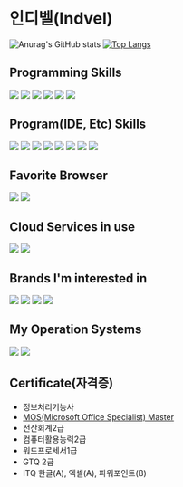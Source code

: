 # 인디벨(Indvel)

![Anurag's GitHub stats](https://github-readme-stats.vercel.app/api?username=Indvel&show_icons=true&theme=merko)
[![Top Langs](https://github-readme-stats.vercel.app/api/top-langs/?username=Indvel&layout=compact&theme=merko)](https://github.com/anuraghazra/github-readme-stats)

## Programming Skills
<p align='left'>
  <img src="https://img.shields.io/badge/Android-3DDC84?style=flat-square&logo=Android&logoColor=white"/>
  <img src="https://img.shields.io/badge/Java-007396?style=flat-square&logo=Java&logoColor=white"/>
  <img src="https://img.shields.io/badge/JavaScript-F7DF1E?style=flat-square&logo=JavaScript&logoColor=white"/>
  <img src="https://img.shields.io/badge/.Net-512BD4?style=flat-square&logo=.Net&logoColor=white"/>
  <img src="https://img.shields.io/badge/Electron-47848F?style=flat-square&logo=Electron&logoColor=white"/>
  <img src="https://img.shields.io/badge/Arduino-00979D?style=flat-square&logo=Arduino&logoColor=white"/>
</p>

## Program(IDE, Etc) Skills
<p align='left'>
  <img src="https://img.shields.io/badge/AndroidStudio-3DDC84?style=flat-square&logo=AndroidStudio&logoColor=white"/>
  <img src="https://img.shields.io/badge/VisualStudio-5C2D91?style=flat-square&logo=VisualStudio&logoColor=white"/>
  <img src="https://img.shields.io/badge/VS Code-007ACC?style=flat-square&logo=VisualStudioCode&logoColor=white"/>
  <img src="https://img.shields.io/badge/Eclipse-2C2255?style=flat-square&logo=EclipseIDE&logoColor=white"/>
  <img src="https://img.shields.io/badge/Notepad%2B%2B-90E59A?style=flat-square&logo=Notepad%2B%2B&logoColor=black"/>
  <img src="https://img.shields.io/badge/Photoshop-31A8FF?style=flat-square&logo=AdobePhotoshop&logoColor=white"/>
  <img src="https://img.shields.io/badge/AfterEffects-9999FF?style=flat-square&logo=AdobeAfterEffects&logoColor=white"/>
  <img src="https://img.shields.io/badge/MS Office-D83B01?style=flat-square&logo=MicrosoftOffice&logoColor=white"/>
</p>

## Favorite Browser
<p align='left'>
  <img src="https://img.shields.io/badge/Chrome-4285F4?style=flat-square&logo=GoogleChrome&logoColor=white"/>
  <img src="https://img.shields.io/badge/InternetExplorer-0076D6?style=flat-square&logo=InternetExplorer&logoColor=white"/>
</p>

## Cloud Services in use
<p align='left'>
  <img src="https://img.shields.io/badge/Dropbox-0061FF?style=flat-square&logo=Dropbox&logoColor=white"/>
  <img src="https://img.shields.io/badge/GoogleDrive-4285F4?style=flat-square&logo=GoogleDrive&logoColor=white"/>
</p>

## Brands I'm interested in
<p align='left'>
  <img src="https://img.shields.io/badge/Samsung-1428A0?style=flat-square&logo=Samsung&logoColor=white"/>
  <img src="https://img.shields.io/badge/HP-0096D6?style=flat-square&logo=HP&logoColor=white"/>
  <img src="https://img.shields.io/badge/Razer-00FF00?style=flat-square&logo=Razer&logoColor=black"/>
  <img src="https://img.shields.io/badge/Logitech-00B8FC?style=flat-square&logo=Logitech&logoColor=white"/>
</p>

## My Operation Systems
<p align='left'>
  <img src="https://img.shields.io/badge/Windows-0078D6?style=flat-square&logo=Windows&logoColor=white"/>
  <img src="https://img.shields.io/badge/Android-3DDC84?style=flat-square&logo=Android&logoColor=white"/>
</p>


## Certificate(자격증)
<ul>
  <li>정보처리기능사</li>
  <li><a href='/20210905_202616.jpg' target='_blank'>MOS(Microsoft Office Specialist) Master</a></li>
  <li>전산회계2급</li>
  <li>컴퓨터활용능력2급</li>
  <li>워드프로세서1급</li>
  <li>GTQ 2급</li>
  <li>ITQ 한글(A), 엑셀(A), 파워포인트(B)</li>
</ul>

<!--
**Indvel/Indvel** is a ✨ _special_ ✨ repository because its `README.md` (this file) appears on your GitHub profile.

Here are some ideas to get you started:

- 🔭 I’m currently working on ...
- 🌱 I’m currently learning ...
- 👯 I’m looking to collaborate on ...
- 🤔 I’m looking for help with ...
- 💬 Ask me about ...
- 📫 How to reach me: ...
- 😄 Pronouns: ...
- ⚡ Fun fact: ...
-->
